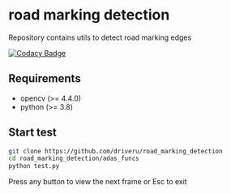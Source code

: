 # road marking detection
Repository contains utils to detect road marking edges

[![Codacy Badge](https://app.codacy.com/project/badge/Grade/3a3eb9199f9e4e41beb7b387995a6f97)](https://www.codacy.com/gh/driveru/road_marking_detection/dashboard?utm_source=github.com&amp;utm_medium=referral&amp;utm_content=driveru/road_marking_detection&amp;utm_campaign=Badge_Grade)
## Requirements
- opencv (>= 4.4.0)
- python (>= 3.8)

## Start test
```bash
git clone https://github.com/driveru/road_marking_detection
cd road_marking_detection/adas_funcs
python test.py
```
Press any button to view the next frame or Esc to exit
